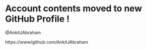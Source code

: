 # Account contents moved to new GitHub Profile !

@AnkitJAbraham

https://www/github.com/AnkitJAbraham
